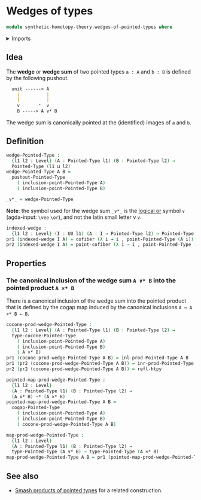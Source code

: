 # Wedges of types

```agda
module synthetic-homotopy-theory.wedges-of-pointed-types where
```

<details><summary>Imports</summary>

```agda
open import foundation.dependent-pair-types
open import foundation.homotopies
open import foundation.universe-levels

open import structured-types.pointed-cartesian-product-types
open import structured-types.pointed-maps
open import structured-types.pointed-types
open import structured-types.pointed-unit-type

open import synthetic-homotopy-theory.cocones-under-spans-of-pointed-types
open import synthetic-homotopy-theory.cofibers
open import synthetic-homotopy-theory.pushouts-of-pointed-types
```

</details>

## Idea

The **wedge** or **wedge sum** of two pointed types `a : A` and `b : B` is
defined by the following pushout.

```md
  unit ------> A
    |          |
    |          |
    v       ⌜  v
    B -----> A ∨* B
```

The wedge sum is canonically pointed at the (identified) images of `a` and `b`.

## Definition

```agda
wedge-Pointed-Type :
  {l1 l2 : Level} (A : Pointed-Type l1) (B : Pointed-Type l2) →
  Pointed-Type (l1 ⊔ l2)
wedge-Pointed-Type A B =
  pushout-Pointed-Type
    ( inclusion-point-Pointed-Type A)
    ( inclusion-point-Pointed-Type B)

_∨*_ = wedge-Pointed-Type
```

**Note**: the symbol used for the wedge sum `_∨*_` is the
[logical or](https://codepoints.net/U+2228) symbol `∨` (agda-input: `\vee`
`\or`), and not the latin small letter v `v`.

```agda
indexed-wedge :
  {l1 l2 : Level} (I : UU l1) (A : I → Pointed-Type l2) → Pointed-Type (l1 ⊔ l2)
pr1 (indexed-wedge I A) = cofiber (λ i → i , point-Pointed-Type (A i))
pr2 (indexed-wedge I A) = point-cofiber (λ i → i , point-Pointed-Type (A i))
```

## Properties

### The canonical inclusion of the wedge sum `A ∨* B` into the pointed product `A ×* B`

There is a canonical inclusion of the wedge sum into the pointed product that is
defined by the cogap map induced by the canonical inclusions `A → A ×* B ← B`.

```agda
cocone-prod-wedge-Pointed-Type :
  {l1 l2 : Level} (A : Pointed-Type l1) (B : Pointed-Type l2) →
  type-cocone-Pointed-Type
    ( inclusion-point-Pointed-Type A)
    ( inclusion-point-Pointed-Type B)
    ( A ×* B)
pr1 (cocone-prod-wedge-Pointed-Type A B) = inl-prod-Pointed-Type A B
pr1 (pr2 (cocone-prod-wedge-Pointed-Type A B)) = inr-prod-Pointed-Type A B
pr2 (pr2 (cocone-prod-wedge-Pointed-Type A B)) = refl-htpy

pointed-map-prod-wedge-Pointed-Type :
  {l1 l2 : Level}
  (A : Pointed-Type l1) (B : Pointed-Type l2) →
  (A ∨* B) →* (A ×* B)
pointed-map-prod-wedge-Pointed-Type A B =
  cogap-Pointed-Type
    ( inclusion-point-Pointed-Type A)
    ( inclusion-point-Pointed-Type B)
    ( cocone-prod-wedge-Pointed-Type A B)

map-prod-wedge-Pointed-Type :
  {l1 l2 : Level}
  (A : Pointed-Type l1) (B : Pointed-Type l2) →
  type-Pointed-Type (A ∨* B) → type-Pointed-Type (A ×* B)
map-prod-wedge-Pointed-Type A B = pr1 (pointed-map-prod-wedge-Pointed-Type A B)
```

## See also

- [Smash products of pointed types](synthetic-homotopy-theory.smash-products-of-pointed-types.md)
  for a related construction.
